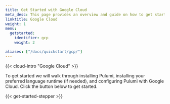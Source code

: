 ```yaml
---
title: Get Started with Google Cloud
meta_desc: This page provides an overview and guide on how to get started with Google Cloud.
linktitle: Google Cloud
weight: 1
menu:
  getstarted:
    identifier: gcp
    weight: 2

aliases: ["/docs/quickstart/gcp/"]
---
```


{{< cloud-intro "Google Cloud" >}}

To get started we will walk through installing Pulumi, installing your preferred language runtime (if needed), and configuring Pulumi with Google Cloud. Click the button below to get started.

{{< get-started-stepper >}}
